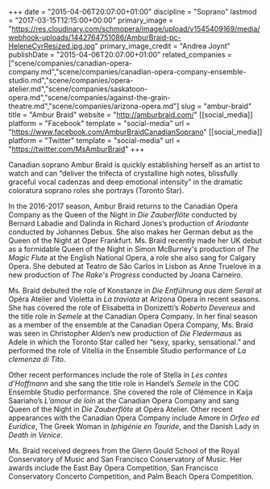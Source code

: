 +++
date = "2015-04-06T20:07:00+01:00"
discipline = "Soprano"
lastmod = "2017-03-15T12:15:00+00:00"
primary_image = "https://res.cloudinary.com/schmopera/image/upload/v1545409169/media/webhook-uploads/1442764751086/AmburBraid-pc-HeleneCyrResized.jpg.jpg"
primary_image_credit = "Andrea Joynt"
publishDate = "2015-04-06T20:07:00+01:00"
related_companies = ["scene/companies/canadian-opera-company.md","scene/companies/canadian-opera-company-ensemble-studio.md","scene/companies/opera-atelier.md","scene/companies/saskatoon-opera.md","scene/companies/against-the-grain-theatre.md","scene/companies/arizona-opera.md"]
slug = "ambur-braid"
title = "Ambur Braid"
website = "http://amburbraid.com/"
[[social_media]]
platform = "Facebook"
template = "social-media"
url = "https://www.facebook.com/AmburBraidCanadianSoprano"
[[social_media]]
platform = "Twitter"
template = "social-media"
url = "https://twitter.com/MsAmburBraid"
+++

Canadian soprano Ambur Braid is quickly establishing herself as an artist to watch and can “deliver the trifecta of crystalline high notes, blissfully graceful vocal cadenzas and deep emotional intensity” in the dramatic coloratura soprano roles she portrays (Toronto Star).

In the 2016-2017 season, Ambur Braid returns to the Canadian Opera Company as the Queen of the Night in *Die Zauberflöte* conducted by Bernard Labadie and Dalinda in Richard Jones’s production of *Ariodante* conducted by Johannes Debus. She also makes her German debut as the Queen of the Night at Oper Frankfurt. Ms. Braid recently made her UK debut as a formidable Queen of the Night in Simon McBurney's production of *The Magic Flute* at the English National Opera, a role she also sang for Calgary Opera. She debuted at Teatro de São Carlos in Lisbon as Anne Truelove in a new production of *The Rake's Progress* conducted by Joana Carneiro.

Ms. Braid debuted the role of Konstanze in *Die Entführung aus dem Serail* at Opéra Atelier and Violetta in *La traviata* at Arizona Opera in recent seasons. She has covered the role of Elisabetta in Donizetti’s *Roberto Devereux* and the title role in *Semele* at the Canadian Opera Company. In her final season as a member of the ensemble at the Canadian Opera Company, Ms. Braid was seen in Christopher Alden’s new production of *Die Fledermaus* as Adele in which the Toronto Star called her “sexy, sparky, sensational.” and performed the role of Vitellia in the Ensemble Studio performance of *La clemenza di Tito*. 

Other recent performances include the role of Stella in *Les contes d’Hoffmann* and she sang the title role in Handel’s *Semele* in the COC Ensemble Studio performance. She covered the role of Clémence in Kaija Saariaho’s *L’amour de loin* at the Canadian Opera Company and sang Queen of the Night in *Die Zauberflöte* at Opéra Atelier. Other recent appearances with the Canadian Opera Company include Amore in *Orfeo ed Euridice*, The Greek Woman in *Iphigénie en Tauride*, and the Danish Lady in *Death in Venice*. 

Ms. Braid received degrees from the Glenn Gould School of the Royal Conservatory of Music and San Francisco Conservatory of Music. Her awards include the East Bay Opera Competition, San Francisco Conservatory Concerto Competition, and Palm Beach Opera Competition. 
